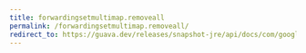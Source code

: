 ```yaml
---
title: forwardingsetmultimap.removeall
permalink: /forwardingsetmultimap.removeall/
redirect_to: https://guava.dev/releases/snapshot-jre/api/docs/com/google/common/collect/ForwardingSetMultimap.html#removeAll-java.lang.Object-
---
```

